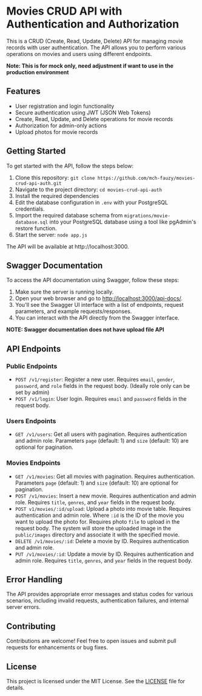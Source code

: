 # Movies CRUD API with Authentication and Authorization

This is a CRUD (Create, Read, Update, Delete) API for managing movie records with user authentication. The API allows you to perform various operations on movies and users using different endpoints.

**Note: This is for mock only, need adjustment if want to use in the production environment**

## Features

- User registration and login functionality
- Secure authentication using JWT (JSON Web Tokens)
- Create, Read, Update, and Delete operations for movie records
- Authorization for admin-only actions
- Upload photos for movie records

## Getting Started

To get started with the API, follow the steps below:

1. Clone this repository: `git clone https://github.com/mch-fauzy/movies-crud-api-auth.git`
2. Navigate to the project directory: `cd movies-crud-api-auth`
3. Install the required dependencies
4. Edit the database configuration in `.env` with your PostgreSQL credentials.
5. Import the required database schema from `migrations/movie-database.sql` into your PostgreSQL database using a tool like pgAdmin's restore function.
6. Start the server: `node app.js`

The API will be available at http://localhost:3000.

## Swagger Documentation

To access the API documentation using Swagger, follow these steps:

1. Make sure the server is running locally.
2. Open your web browser and go to [http://localhost:3000/api-docs/](http://localhost:3000/api-docs/).
3. You'll see the Swagger UI interface with a list of endpoints, request parameters, and example requests/responses.
4. You can interact with the API directly from the Swagger interface.

**NOTE: Swagger documentation does not have upload file API**

## API Endpoints

### Public Endpoints

- `POST /v1/register`: Register a new user. Requires `email`, `gender`, `password`, and `role` fields in the request body. (Ideally role only can be set by admin)
- `POST /v1/login`: User login. Requires `email` and `password` fields in the request body.

### Users Endpoints

- `GET /v1/users`: Get all users with pagination. Requires authentication and admin role. Parameters `page` (default: 1) and `size` (default: 10) are optional for pagination.

### Movies Endpoints

- `GET /v1/movies`: Get all movies with pagination. Requires authentication. Parameters `page` (default: 1) and `size` (default: 10) are optional for pagination.
- `POST /v1/movies`: Insert a new movie. Requires authentication and admin role. Requires `title`, `genres`, and `year` fields in the request body.
- `POST v1/movies/:id/upload`: Upload a photo into movie table. Requires authentication and admin role. Where ``:id`` is the ID of the movie you want to upload the photo for. Requires photo `file` to upload in the request body. The system will store the uploaded image in the `public/images` directory and associate it with the specified movie.
- `DELETE /v1/movies/:id`: Delete a movie by ID. Requires authentication and admin role.
- `PUT /v1/movies/:id`: Update a movie by ID. Requires authentication and admin role. Requires `title`, `genres`, and `year` fields in the request body.

## Error Handling

The API provides appropriate error messages and status codes for various scenarios, including invalid requests, authentication failures, and internal server errors.

## Contributing

Contributions are welcome! Feel free to open issues and submit pull requests for enhancements or bug fixes.

## License

This project is licensed under the MIT License. See the [LICENSE](LICENSE) file for details.

